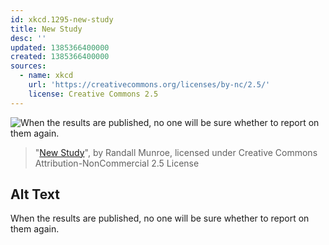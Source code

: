 ```yaml
---
id: xkcd.1295-new-study
title: New Study
desc: ''
updated: 1385366400000
created: 1385366400000
sources:
  - name: xkcd
    url: 'https://creativecommons.org/licenses/by-nc/2.5/'
    license: Creative Commons 2.5
---
```

![When the results are published, no one will be sure whether to report on them again.](https://imgs.xkcd.com/comics/new_study.png)
> "[New Study](https://xkcd.com/1295/)", by Randall Munroe, licensed under Creative Commons Attribution-NonCommercial 2.5 License

## Alt Text
When the results are published, no one will be sure whether to report on them again.
